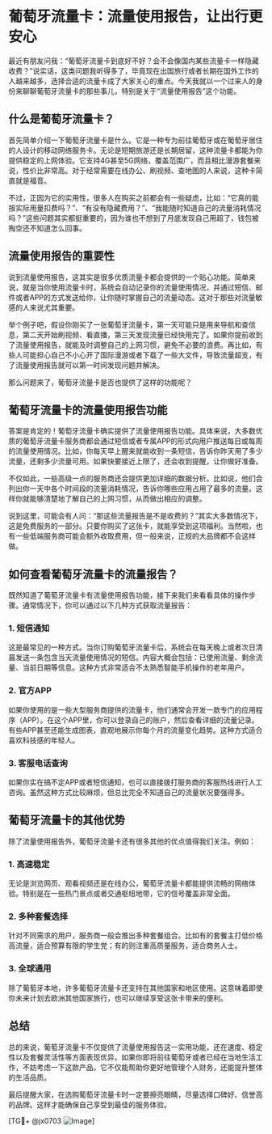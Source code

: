# 葡萄牙流量卡：流量使用报告，让出行更安心

最近有朋友问我：“葡萄牙流量卡到底好不好？会不会像国内某些流量卡一样隐藏收费？”说实话，这类问题我听得多了，毕竟现在出国旅行或者长期在国外工作的人越来越多，选择合适的流量卡成了大家关心的重点。今天我就以一个过来人的身份来聊聊葡萄牙流量卡的那些事儿，特别是关于“流量使用报告”这个功能。

## 什么是葡萄牙流量卡？

首先简单介绍一下葡萄牙流量卡是什么。它是一种专为前往葡萄牙或在葡萄牙居住的人设计的移动网络服务卡。无论是短期旅游还是长期居留，这种流量卡都能为你提供稳定的上网体验。它支持4G甚至5G网络，覆盖范围广，而且相比漫游套餐来说，性价比非常高。对于经常需要在线办公、刷视频、查地图的人来说，这种卡简直就是福音。

不过，正因为它的实用性，很多人在购买之前都会有一些疑虑，比如：“它真的能按实际用量扣费吗？”、“有没有隐藏费用？”、“我能随时知道自己的流量消耗情况吗？”这些问题其实都挺重要的，因为谁也不想到了月底发现自己用超了，钱包被掏空还不知道怎么回事。

## 流量使用报告的重要性

说到流量使用报告，这其实是很多优质流量卡都会提供的一个贴心功能。简单来说，就是当你使用流量卡时，系统会自动记录你的流量使用情况，并通过短信、邮件或者APP的方式发送给你，让你随时掌握自己的流量动态。这对于那些对流量敏感的人来说尤其重要。

举个例子吧，假设你刚买了一张葡萄牙流量卡，第一天可能只是用来导航和查信息，第二天开始刷视频、看直播，第三天发现流量已经快用完了。如果你提前收到了流量使用报告，就能及时调整自己的上网习惯，避免不必要的浪费。再比如，有些人可能担心自己不小心开了国际漫游或者下载了一些大文件，导致流量超支，有了流量使用报告就可以第一时间发现问题并解决。

那么问题来了，葡萄牙流量卡是否也提供了这样的功能呢？

## 葡萄牙流量卡的流量使用报告功能

答案是肯定的！葡萄牙流量卡确实提供了流量使用报告功能。具体来说，大多数优质的葡萄牙流量卡服务商都会通过短信或者专属APP的形式向用户推送每日或每周的流量使用情况。比如，你每天早上醒来就能收到一条短信，告诉你昨天用了多少流量，还剩多少流量可用。如果快要接近上限了，还会收到提醒，让你做好准备。

不仅如此，一些高级一点的服务商还会提供更加详细的数据分析。比如说，他们会列出你一天中各个时间段的流量消耗情况，告诉你哪些应用占用了最多的流量。这样你就能够清楚地了解自己的上网习惯，从而做出相应的调整。

说到这里，可能会有人问：“那这些流量报告是不是收费的？”其实大多数情况下，这是免费服务的一部分。只要你购买了这张卡，就能享受到这项福利。当然啦，也有一些低端服务商可能会额外收取费用，但一般来说，正规的大品牌都不会这样做。

## 如何查看葡萄牙流量卡的流量报告？

既然知道了葡萄牙流量卡有流量使用报告功能，接下来我们来看看具体的操作步骤。通常情况下，你可以通过以下几种方式获取流量报告：

### 1. 短信通知
这是最常见的一种方式。当你订购葡萄牙流量卡后，系统会在每天晚上或者次日清晨发送一条包含当天流量使用情况的短信。内容大概会包括：已使用流量、剩余流量、当前日期等信息。这种方式非常适合不太熟悉智能手机操作的老年用户。

### 2. 官方APP
如果你使用的是一些大型服务商提供的流量卡，他们通常会开发一款专门的应用程序（APP）。在这个APP里，你可以登录自己的账户，然后查看详细的流量记录。有些APP甚至还能生成图表，直观地展示你每个月的流量变化趋势。这种方式适合喜欢科技感的年轻人。

### 3. 客服电话查询
如果你实在搞不定APP或者短信通知，也可以直接拨打服务商的客服热线进行人工咨询。虽然这种方式比较麻烦，但总比完全不知道自己的流量状况要强得多。

## 葡萄牙流量卡的其他优势

除了流量使用报告外，葡萄牙流量卡还有很多其他的优点值得我们关注。例如：

### 1. 高速稳定
无论是浏览网页、观看视频还是在线办公，葡萄牙流量卡都能提供流畅的网络体验。特别是在一些热门景点或者交通枢纽地带，它的信号覆盖非常全面。

### 2. 多种套餐选择
针对不同需求的用户，服务商一般会推出多种套餐组合。比如有的套餐主打低价格高流量，适合预算有限的学生党；有的则注重高质量服务，适合商务人士。

### 3. 全球通用
除了葡萄牙本地，许多葡萄牙流量卡还支持在其他国家和地区使用。这意味着即使你未来计划去欧洲其他国家旅行，也可以继续享受这张卡带来的便利。

## 总结

总的来说，葡萄牙流量卡不仅提供了流量使用报告这一实用功能，还在速度、稳定性以及套餐灵活性等方面表现优异。如果你即将前往葡萄牙或者已经在当地生活工作，不妨考虑一下这款产品。它不仅能帮助你更好地管理个人财务，还能提升整体的生活品质。

最后提醒大家，在选购葡萄牙流量卡时一定要擦亮眼睛，尽量选择口碑好、信誉高的品牌。这样才能确保自己享受到最佳的服务体验。

[TG💪+ @jx0703 ![Image](https://github.com/user-attachments/assets/dbca1d08-cadb-493c-b0ec-ad6f7a83f270)]